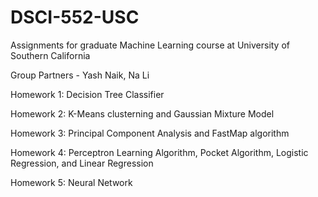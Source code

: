 # DSCI-552-USC
Assignments for graduate Machine Learning course at University of Southern California 

Group Partners - Yash Naik, Na Li


Homework 1: Decision Tree Classifier 

Homework 2: K-Means clusterning and Gaussian Mixture Model

Homework 3: Principal Component Analysis and FastMap algorithm

Homework 4: Perceptron Learning Algorithm, Pocket Algorithm, Logistic Regression, and Linear Regression

Homework 5: Neural Network
